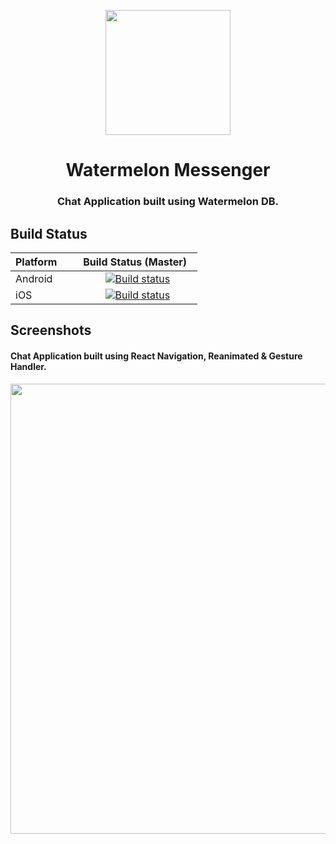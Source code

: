 <p align="center">
  <p align="center">
  <img height="200" src="https://user-images.githubusercontent.com/15869386/68560279-666fce00-0466-11ea-9979-d5ea0a70df50.png" />
  </p>
  <h1 align="center">Watermelon Messenger</h1>
  <h3 align="center">Chat Application built using Watermelon DB.</h3>
  
  ## Build Status

| Platform      | Build Status (Master)  |
| ------------- |:-------------:|
| Android       | [![Build status](https://build.appcenter.ms/v0.1/apps/15bb5577-2c69-4c96-82c0-908e2d7e82f4/branches/master/badge)](https://appcenter.ms)|
| iOS           | [![Build status](https://build.appcenter.ms/v0.1/apps/04e9e7d7-6d2b-4d3d-ba23-b23344629212/branches/master/badge)](https://appcenter.ms)|

## Screenshots
<h4 align="left">Chat Application built using React Navigation, Reanimated & Gesture Handler.</h4>
  <img height="720" src="https://user-images.githubusercontent.com/15869386/68726498-ab6f3e00-05e7-11ea-91cc-116efe5af4a3.gif" />

</p>

